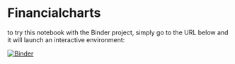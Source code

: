# Financialcharts 

to try this notebook with the Binder project, simply
go to the URL below and it will launch an interactive environment:


[![Binder](https://mybinder.org/badge_logo.svg)](https://mybinder.org/v2/gh/gmineo/FinancialCharts/master?Financial-Charts-and-Visuals-With-Plotly-in-Python.ipynb)
